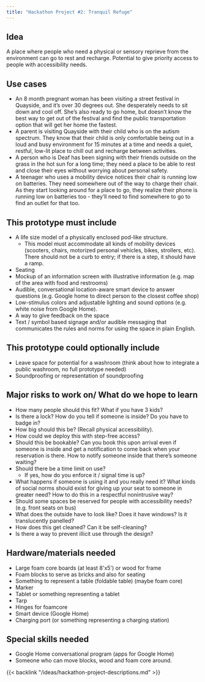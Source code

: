 ```yaml
---
title: "Hackathon Project #2: Tranquil Refuge"
---
```


## Idea

A place where people who need a physical or sensory reprieve from the environment can go to rest and recharge. Potential to give priority access to people with accessibility needs.

## Use cases

- An 8 month pregnant woman has been visiting a street festival in Quayside, and it’s over 30 degrees out. She desperately needs to sit down and cool off. She’s also ready to go home, but doesn’t know the best way to get out of the festival and find the public transportation option that will get her home the fastest.
- A parent is visiting Quayside with their child who is on the autism spectrum. They know that their child is only comfortable being out in a loud and busy environment for 15 minutes at a time and needs a quiet, restful, low-lit place to chill out and recharge between activities.
- A person who is Deaf has been signing with their friends outside on the grass in the hot sun for a long time; they need a place to be able to rest and close their eyes without worrying about personal safety.
- A teenager who uses a mobility device notices their chair is running low on batteries. They need somewhere out of the way to charge their chair. As they start looking around for a place to go, they realize their phone is running low on batteries too - they’ll need to find somewhere to go to find an outlet for that too.

## This prototype must include

- A life size model of a physically enclosed pod-like structure.
    - This model must accommodate all kinds of mobility devices (scooters, chairs, motorized personal vehicles, bikes, strollers, etc). There should not be a curb to entry; if there is a step, it should have a ramp.
- Seating
- Mockup of an information screen with illustrative information (e.g. map of the area with food and restrooms)
- Audible, conversational location-aware smart device to answer questions (e.g. Google home to direct person to the closest coffee shop)
- Low-stimulus colors and adjustable lighting and sound options (e.g. white noise from Google Home).
- A way to give feedback on the space
- Text / symbol based signage and/or audible messaging that communicates the rules and norms for using the space in plain English.

## This prototype could optionally include

- Leave space for potential for a washroom (think about how to integrate a public washroom, no full prototype needed)
- Soundproofing or representation of soundproofing

## Major risks to work on/ What do we hope to learn

- How many people should this fit? What if you have 3 kids?
- Is there a lock? How do you tell if someone is inside? Do you have to badge in?
- How big should this be? (Recall physical accessibility).
- How could we deploy this with step-free access?
- Should this be bookable? Can you book this upon arrival even if someone is inside and get a notification to come back when your reservation is there. How to notify someone inside that there’s someone waiting?
- Should there be a time limit on use?
    - If yes, how do you enforce it / signal time is up?
- What happens if someone is using it and you really need it? What kinds of social norms should exist for giving up your seat to someone in greater need? How to do this in a respectful nonintrusive way?
- Should some spaces be reserved for people with accessibility needs? (e.g. front seats on bus)
- What does the outside have to look like? Does it have windows? Is it translucently panelled?
- How does this get cleaned? Can it be self-cleaning?
- Is there a way to prevent illicit use through the design?

## Hardware/materials needed

- Large foam core boards (at least 8'x5') or wood for frame
- Foam blocks to serve as bricks and also for seating
- Something to represent a table (foldable table) (maybe foam core)
- Marker
- Tablet or something representing a tablet
- Tarp
- Hinges for foamcore
- Smart device (Google Home)
- Charging port (or something representing a charging station)

## Special skills needed

- Google Home conversational program (apps for Google Home)
- Someone who can move blocks, wood and foam core around.

{{< backlink "/ideas/hackathon-project-descriptions.md" >}}
